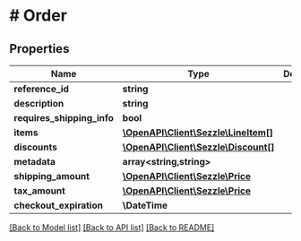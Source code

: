 # # Order

## Properties

Name | Type | Description | Notes
------------ | ------------- | ------------- | -------------
**reference_id** | **string** |  | [optional]
**description** | **string** |  | [optional]
**requires_shipping_info** | **bool** |  | [optional]
**items** | [**\OpenAPI\Client\Sezzle\LineItem[]**](LineItem.md) |  | [optional]
**discounts** | [**\OpenAPI\Client\Sezzle\Discount[]**](Discount.md) |  | [optional]
**metadata** | **array<string,string>** |  | [optional]
**shipping_amount** | [**\OpenAPI\Client\Sezzle\Price**](Price.md) |  | [optional]
**tax_amount** | [**\OpenAPI\Client\Sezzle\Price**](Price.md) |  | [optional]
**checkout_expiration** | **\DateTime** |  | [optional]

[[Back to Model list]](../../README.md#models) [[Back to API list]](../../README.md#endpoints) [[Back to README]](../../README.md)
